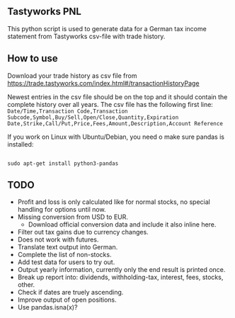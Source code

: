Tastyworks PNL
--------------

This python script is used to generate data for a German tax income statement
from Tastyworks csv-file with trade history.


How to use
----------

Download your trade history as csv file from
https://trade.tastyworks.com/index.html#/transactionHistoryPage

Newest entries in the csv file should be on the top and it should contain the complete
history over all years. The csv file has the following first line:
<code>
Date/Time,Transaction Code,Transaction Subcode,Symbol,Buy/Sell,Open/Close,Quantity,Expiration Date,Strike,Call/Put,Price,Fees,Amount,Description,Account Reference
</code>

If you work on Linux with Ubuntu/Debian, you need o make sure
pandas is installed:

<code>
sudo apt-get install python3-pandas
</code>


TODO
----

- Profit and loss is only calculated like for normal stocks,
  no special handling for options until now.
- Missing conversion from USD to EUR.
  - Download official conversion data and include it also inline here.
- Filter out tax gains due to currency changes.
- Does not work with futures.
- Translate text output into German.
- Complete the list of non-stocks.
- Add test data for users to try out.
- Output yearly information, currently only the end result is printed once.
- Break up report into: dividends, withholding-tax, interest, fees, stocks, other.
- Check if dates are truely ascending.
- Improve output of open positions.
- Use pandas.isna(x)?

